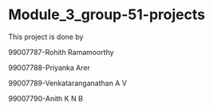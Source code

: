 # Module_3_group-51-projects


This project is done by

99007787-Rohith Ramamoorthy

99007788-Priyanka Arer

99007789-Venkataranganathan A V

99007790-Anith K N B
